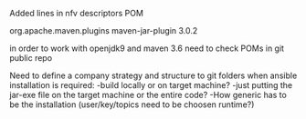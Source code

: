 Added lines in nfv descriptors POM

<plugin>
    <groupId>org.apache.maven.plugins</groupId>
    <artifactId>maven-jar-plugin</artifactId>
    <version>3.0.2</version>
</plugin>

in order to work with openjdk9 and maven 3.6
need to check POMs in git public repo

Need to define a company strategy and structure to git folders when ansible installation is required:
-build locally or on target machine? 
-just putting the jar-exe file on the target machine or the entire code? 
-How generic has to be the installation (user/key/topics need to be choosen runtime?)

